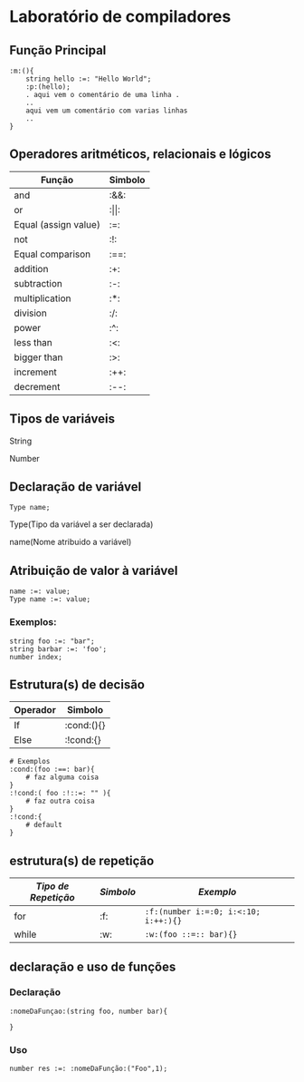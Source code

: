 # Laboratório de compiladores 

## Função Principal
```
:m:(){
    string hello :=: "Hello World";
    :p:(hello);
    . aqui vem o comentário de uma linha .
    ..
    aqui vem um comentário com varias linhas
    ..
}
```
## Operadores aritméticos, relacionais e lógicos
|Função|Simbolo|
|---|---|
and|:&&:
or|:\|\|:
Equal (assign value)|:=:
not|:!:
Equal comparison|:==:
addition|:+:
subtraction|:-:
multiplication|:*:
division|:/:
power|:^:
less than|:<:|
bigger than|:>:|
increment|:++:|
decrement|:--:|

## Tipos de variáveis

String  

Number  


## Declaração de variável 
```
Type name;
```
Type(Tipo da variável a ser declarada)  

name(Nome atribuido a variável)  

## Atribuição de valor à variável 
```
name :=: value;
Type name :=: value;
```
### Exemplos:
```
string foo :=: "bar";
string barbar :=: 'foo';
number index;
```
## Estrutura(s) de decisão 
|Operador|Simbolo|
|---|---|
|If|:cond:(){}|
|Else|:!cond:{}|
```
# Exemplos
:cond:(foo :==: bar){
    # faz alguma coisa
}
:!cond:( foo :!::=: "" ){
    # faz outra coisa    
}
:!cond:{
    # default
}
```

## estrutura(s) de repetição
|*Tipo de Repetição*|*Simbolo*|*Exemplo*|
|---|---|---|
|for|:f:|```:f:(number i:=:0; i:<:10; i:++:){}```|
|while|:w:|```:w:(foo ::=:: bar){}```|


## declaração e uso de funções
### Declaração
```
:nomeDaFunçao:(string foo, number bar){

}
```

### Uso
```
number res :=: :nomeDaFunção:("Foo",1);
```
